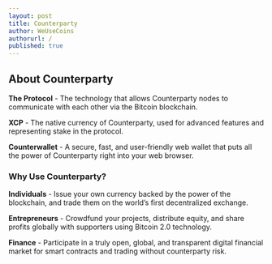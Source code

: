 ```yaml
---
layout: post
title: Counterparty
author: WeUseCoins
authorurl: /
published: true
---
```


<p><h2>About Counterparty</h2>
<p><b>The Protocol</b> - The technology that allows Counterparty nodes to communicate with each other via the Bitcoin blockchain.
<p><b>XCP</b> - The native currency of Counterparty, used for advanced features and representing stake in the protocol.
<p><b>Counterwallet</b> - A secure, fast, and user-friendly web wallet that puts all the power of Counterparty right into your web browser.
<p><h3>Why Use Counterparty?</h3>
<p><b>Individuals</b>  - Issue your own currency backed by the power of the blockchain, and trade them on the world’s first decentralized exchange.
<p><b>Entrepreneurs</b>  - Crowdfund your projects, distribute equity, and share profits globally with supporters using Bitcoin 2.0 technology.
<p><b>Finance</b>  - Participate in a truly open, global, and transparent digital financial market for smart contracts and trading without counterparty risk.